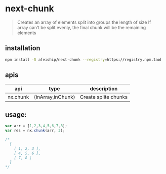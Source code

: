 # next-chunk
> Creates an array of elements split into groups the length of size If array can&#39;t be split evenly, the final chunk will be the remaining elements

## installation
```bash
npm install -S afeiship/next-chunk --registry=https://registry.npm.taobao.org
```

## apis
| api      | type              | description          |
| -------- | ----------------- | -------------------- |
| nx.chunk | (inArray,inChunk) | Create splite chunks |

## usage:
```js
var arr = [1,2,3,4,5,6,7,8];
var res = nx.chunk(arr, 3);

/*
  [ 
    [ 1, 2, 3 ], 
    [ 4, 5, 6 ], 
    [ 7, 8 ] 
  ]
*/
```
